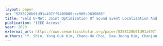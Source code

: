 ```yaml
---
layout: paper
id: "5258120b91d91a497ff9409889ccc565c9836086"
title: "Seld U-Net: Joint Optimization Of Sound Event Localization And Detection With Noise Reduction"
publication: "IEEE Access"
year: 2023
external_url: https://www.semanticscholar.org/paper/5258120b91d91a497ff9409889ccc565c9836086
authors: "Y. Shin, Yong Guk Kim, Chang-Ho Choi, Dae-Joong Kim, Chanjun Chun"
---
```

